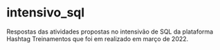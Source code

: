 # intensivo_sql
Respostas das atividades propostas no intensivão de SQL da plataforma Hashtag Treinamentos que foi em realizado em março de 2022.

